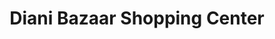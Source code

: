 ---
title: "Diani Bazaar Shopping Center"
url: /ukunda/diani-bazaar-shopping-center/
shop: Einkaufszentrum
---